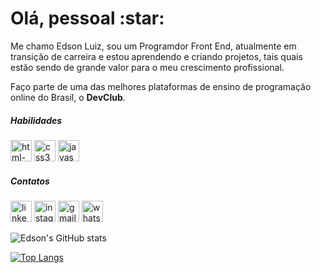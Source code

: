 <h1>Olá, pessoal :star:</h1>

<p>Me chamo Edson Luiz, sou um Programdor Front End, atualmente em transição de carreira e estou aprendendo e criando projetos, tais quais estão sendo de grande valor para o meu crescimento profissional.

Faço parte de uma das melhores plataformas de ensino de programação online do Brasil, o <strong>DevClub</strong>.</p>

<h5>Habilidades</h5>

<img width="34" height="34" src="https://img.icons8.com/color/48/html-5--v1.png" alt="html-5--v1"/> <img width="34" height="34" src="https://img.icons8.com/color/48/css3.png" alt="css3"/> <img width="34" height="34" src="https://img.icons8.com/color/48/javascript--v1.png" alt="javascript--v1"/>

<h5>Contatos</h5>

<a href="https://www.linkedin.com/in/edson-luiz-chagas/"><img width="34" height="34" src="https://img.icons8.com/fluency/48/linkedin.png" alt="linkedin"/></a> <a href="https://www.instagram.com/edsonlcs_/"><img width="34" height="34" src="https://img.icons8.com/color/48/instagram.png" alt="instagram"/></a> <a href="edinholuiz12@gmail.com"><img width="34" height="34" src="https://img.icons8.com/color/48/gmail--v1.png" alt="gmail--v1"/></a> <a href="https://wa.link/botq8i"><img width="34" height="34" src="https://img.icons8.com/color/48/whatsapp--v1.png" alt="whatsapp--v1"/></a>

![Edson's GitHub stats](https://github-readme-stats.vercel.app/api?username=EdsonChagas&show_icons=true&theme=transparent)

[![Top Langs](https://github-readme-stats.vercel.app/api/top-langs/?username=EdsonChagas)](https://github.com/anuraghazra/github-readme-stats)
